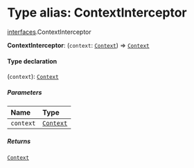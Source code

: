 # Type alias: ContextInterceptor

[interfaces](/auto-docs/fixed-layout-editor/modules/interfaces.md).ContextInterceptor

**ContextInterceptor**: (`context`: [`Context`](/auto-docs/fixed-layout-editor/interfaces/interfaces.Context.md)) => [`Context`](/auto-docs/fixed-layout-editor/interfaces/interfaces.Context.md)

#### Type declaration

(`context`): [`Context`](/auto-docs/fixed-layout-editor/interfaces/interfaces.Context.md)

##### Parameters

| Name | Type |
| :------ | :------ |
| `context` | [`Context`](/auto-docs/fixed-layout-editor/interfaces/interfaces.Context.md) |

##### Returns

[`Context`](/auto-docs/fixed-layout-editor/interfaces/interfaces.Context.md)
